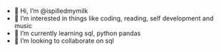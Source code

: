- 👋 Hi, I’m @ispilledmymilk
- 👀 I’m interested in things like coding, reading, self development and music
- 🌱 I’m currently learning sql, python pandas
- 💞️ I’m looking to collaborate on sql 


<!---
ispilledmymilk/ispilledmymilk is a ✨ special ✨ repository because its `README.md` (this file) appears on your GitHub profile.
You can click the Preview link to take a look at your changes.
--->
